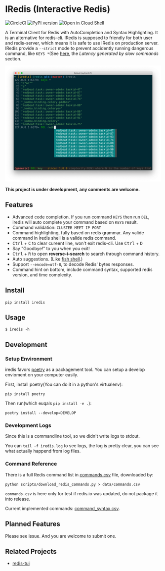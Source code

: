 # IRedis (Interactive Redis)


[![CircleCI](https://circleci.com/gh/laixintao/iredis.svg?style=svg)](https://circleci.com/gh/laixintao/iredis)
[![PyPI version](https://badge.fury.io/py/iredis.svg)](https://badge.fury.io/py/iredis)
[![Open in Cloud Shell](http://gstatic.com/cloudssh/images/open-btn.svg)](https://console.cloud.google.com/cloudshell/editor?cloudshell_git_repo=https://github.com/laixintao/iredis&cloudshell_print=docs/cloudshell/run-in-docker.txt)


A Terminal Client for Redis with AutoCompletion and Syntax Highlighting. It is an alternative for redis-cli. IRedis is supposed to friendly for both user and redis-server, which means it is safe to use IRedis on production server. IRedis provide a `--strict` mode to prevent accidently running dangerous command, like `KEYS *`(See [here](https://redis.io/topics/latency), the *Latency generated by slow commands* section.

![](./docs/assets/auto-complete.png)

**This project is under development, any comments are welcome.**

## Features

- Advanced code completion. If you run command `KEYS` then run `DEL`, iredis will auto complete your command based on `KEYS` result.
- Command validation: `CLUSTER MEET IP PORT`
- Command highlighting, fully based on redis grammar. Any valide command in iredis shell is a valide redis command.
- <kbd>Ctrl</kbd> + <kbd>C</kbd> to clear cureent line, won't exit redis-cli. Use <kbd>Ctrl</kbd> + <kbd>D</kbd>  
- Say "Goodbye!" to you when you exit!
- <kbd>Ctrl</kbd> + <kbd>R</kbd> to open **reverse-i-search** to search through command history.
- Auto suggestions. (Like [fish shell](http://fishshell.com/).)
- Support `--encode=utf-8`, to decode Redis' bytes responses.
- Command hint on bottom, include command syntax, supported redis version, and time complexity.

## Install

```
pip install iredis
```

## Usage

```
$ iredis -h
```

## Development

### Setup Environment

iredis favors [poetry](https://github.com/sdispater/poetry) as a packagement tool. You can setup a develop envioment on your computer easily.

First, install poetry(You can do it in a python's virtualenv):

```
pip install poetry
```

Then run(which euqals `pip install -e .`):

```
poetry install --develop=DEVELOP
```

### Development Logs

Since this is a commandline tool, so we didn't write logs to stdout.

You can `tail -f iredis.log` to see logs, the log is pretty clear, you can see what actually happend from log files.

### Command Reference

There is a full Redis command list in [commands.csv](commands.csv) file, downloaded by:

```
python scripts/download_redis_commands.py > data/commands.csv
```

`commands.csv` is here only for test if redis.io was updated, do not package it into release.

Current implemented commands: [command_syntax.csv](command_syntax.csv).

## Planned Features

Please see issue. And you are welcome to submit one.

## Related Projects

- [redis-tui](https://github.com/mylxsw/redis-tui)
